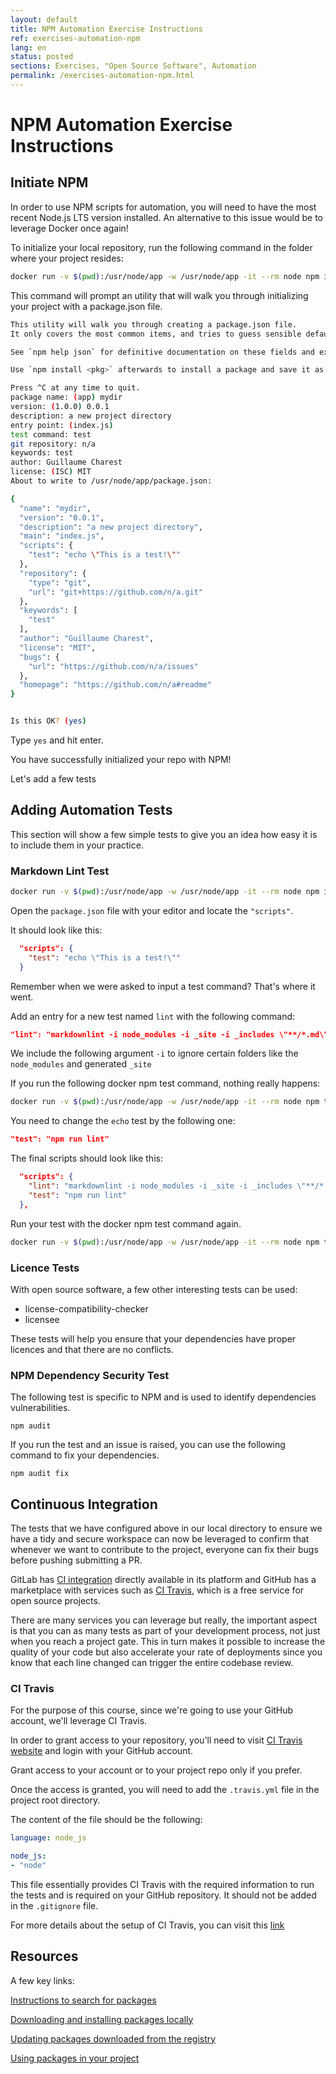 ```yaml
---
layout: default
title: NPM Automation Exercise Instructions
ref: exercises-automation-npm
lang: en
status: posted
sections: Exercises, "Open Source Software", Automation
permalink: /exercises-automation-npm.html
---
```

<!-- markdownlint-disable MD025-->
# NPM Automation Exercise Instructions
<!-- markdownlint-enable MD025-->

## Initiate NPM

In order to use NPM scripts for automation, you will need to have the most recent Node.js LTS version installed. An alternative to this issue would be to leverage Docker once again!

To initialize your local repository, run the following command in the folder where your project resides:

```bash
docker run -v $(pwd):/usr/node/app -w /usr/node/app -it --rm node npm init
```

This command will prompt an utility that will walk you through initializing your project with a package.json file.

```bash
This utility will walk you through creating a package.json file.
It only covers the most common items, and tries to guess sensible defaults.

See `npm help json` for definitive documentation on these fields and exactly what they do.

Use `npm install <pkg>` afterwards to install a package and save it as a dependency in the package.json file.

Press ^C at any time to quit.
package name: (app) mydir
version: (1.0.0) 0.0.1
description: a new project directory
entry point: (index.js)
test command: test
git repository: n/a
keywords: test
author: Guillaume Charest
license: (ISC) MIT
About to write to /usr/node/app/package.json:

{
  "name": "mydir",
  "version": "0.0.1",
  "description": "a new project directory",
  "main": "index.js",
  "scripts": {
    "test": "echo \"This is a test!\""
  },
  "repository": {
    "type": "git",
    "url": "git+https://github.com/n/a.git"
  },
  "keywords": [
    "test"
  ],
  "author": "Guillaume Charest",
  "license": "MIT",
  "bugs": {
    "url": "https://github.com/n/a/issues"
  },
  "homepage": "https://github.com/n/a#readme"
}


Is this OK? (yes)
```

Type `yes` and hit enter.

You have successfully initialized your repo with NPM!

Let's add a few tests

## Adding Automation Tests

This section will show a few simple tests to give you an idea how easy it is to include them in your practice.

### Markdown Lint Test

```bash
docker run -v $(pwd):/usr/node/app -w /usr/node/app -it --rm node npm install markdown-cli
```

Open the `package.json` file with your editor and locate the `"scripts"`.

It should look like this:

```json
  "scripts": {
    "test": "echo \"This is a test!\""
  }
```

Remember when we were asked to input a test command?
That's where it went.

Add an entry for a new test named `lint` with the following command:

```json
"lint": "markdownlint -i node_modules -i _site -i _includes \"**/*.md\""
```

We include the following argument `-i` to ignore certain folders like the `node_modules` and generated `_site`

If you run the following docker npm test command, nothing really happens:

```bash
docker run -v $(pwd):/usr/node/app -w /usr/node/app -it --rm node npm test
```

You need to change the `echo` test by the following one:

```json
"test": "npm run lint"
```

The final scripts should look like this:

```json
  "scripts": {
    "lint": "markdownlint -i node_modules -i _site -i _includes \"**/*.md\"",
    "test": "npm run lint"
  },
```

Run your test with the docker npm test command again.

```bash
docker run -v $(pwd):/usr/node/app -w /usr/node/app -it --rm node npm test
```

### Licence Tests

With open source software, a few other interesting tests can be used:

- license-compatibility-checker
- licensee

These tests will help you ensure that your dependencies have proper licences and that there are no conflicts.

### NPM Dependency Security Test

The following test is specific to NPM and is used to identify dependencies vulnerabilities.

`npm audit`

If you run the test and an issue is raised, you can use the following command to fix your dependencies.

`npm audit fix`

## Continuous Integration

The tests that we have configured above in our local directory to ensure we have a tidy and secure workspace can now be leveraged to confirm that whenever we want to contribute to the project, everyone can fix their bugs before pushing submitting a PR.

GitLab has [CI integration](https://about.gitlab.com/product/continuous-integration/) directly available in its platform and GitHub has a marketplace with services such as [CI Travis](https://travis-ci.com/), which is a free service for open source projects.

There are many services you can leverage but really, the important aspect is that you can as many tests as part of your development process, not just when you reach a project gate.
This in turn makes it possible to increase the quality of your code but also accelerate your rate of deployments since you know that each line changed can trigger the entire codebase review.

### CI Travis

For the purpose of this course, since we're going to use your GitHub account, we'll leverage CI Travis.

In order to grant access to your repository, you'll need to visit [CI Travis website](https://travis-ci.com/) and login with your GitHub account.

Grant access to your account or to your project repo only if you prefer.

Once the access is granted, you will need to add the `.travis.yml` file in the project root directory.

The content of the file should be the following:

```yaml
language: node_js

node_js:
- "node"
```

This file essentially provides CI Travis with the required information to run the tests and is required on your GitHub repository.
It should not be added in the `.gitignore` file.

For more details about the setup of CI Travis, you can visit this [link](https://docs.travis-ci.com/user/tutorial/#to-get-started-with-travis-ci)

## Resources

A few key links:

[Instructions to search for packages](https://docs.npmjs.com/searching-for-and-choosing-packages-to-download)

[Downloading and installing packages locally](https://docs.npmjs.com/downloading-and-installing-packages-locally)

[Updating packages downloaded from the registry](https://docs.npmjs.com/updating-packages-downloaded-from-the-registry)

[Using packages in your project](https://docs.npmjs.com/using-npm-packages-in-your-projects)
